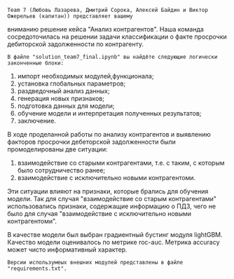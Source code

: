 	Team 7 (Любовь Лазарева, Дмитрий Сорока, Алексей Байдин и Виктор Ожерельев (капитан)) представляет вашему
вниманию решение кейса "Анализ контрагентов". Наша команда сосредоточилась на решении задачи классификации о
факте просрочки дебиторской задолженности по контрагенту.

	В файле "solution_team7_final.ipynb" вы найдёте следующие логически законченные блоки:
1) импорт необходимых модулей,функционала;
2) установка глобальных параметров;
3) раздведочный анализ данных;
4) генерация новых признаков;
5) подготовка данных для модели;
6) обучение модели и интерпретация полученных результатов;
7) заключение.

В ходе проделанной работы по анализу контрагентов и выявлению факторов просрочки дебеторской задолженности были промоделированы две ситуации:
1) взаимодействие со старыми контрагентами, т.е. с таким, с которым было сотрудничество ранее;
2) взаимодействие с исключительно новыми контрагентоми.

Эти ситуации влияют на признаки, которые брались для обучения модели. Так для случая "взаимодействие со старым контрагентами" использовались признаки, содержащие
информацию о ПДЗ, чего не было для случая "взаимодействие с исключительно новыми контрагентоми".

В качестве модели был выбран градиентный бустинг модуля lightGBM. Качество модели оценивалось по метрике
roc-auc. Метрика accuracy может чисто информативный характер. 

	Версии использумеых внешних модулей представлены в файле "requirements.txt".


